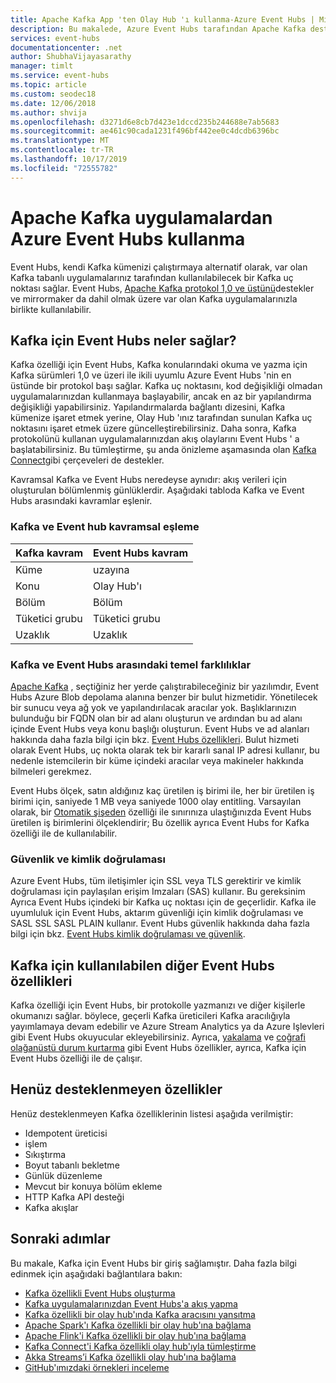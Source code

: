 ```yaml
---
title: Apache Kafka App 'ten Olay Hub 'ı kullanma-Azure Event Hubs | Microsoft Docs
description: Bu makalede, Azure Event Hubs tarafından Apache Kafka desteği hakkında bilgi sağlanır.
services: event-hubs
documentationcenter: .net
author: ShubhaVijayasarathy
manager: timlt
ms.service: event-hubs
ms.topic: article
ms.custom: seodec18
ms.date: 12/06/2018
ms.author: shvija
ms.openlocfilehash: d3271d6e8cb7d423e1dccd235b244688e7ab5683
ms.sourcegitcommit: ae461c90cada1231f496bf442ee0c4dcdb6396bc
ms.translationtype: MT
ms.contentlocale: tr-TR
ms.lasthandoff: 10/17/2019
ms.locfileid: "72555782"
---
```

# <a name="use-azure-event-hubs-from-apache-kafka-applications"></a>Apache Kafka uygulamalardan Azure Event Hubs kullanma
Event Hubs, kendi Kafka kümenizi çalıştırmaya alternatif olarak, var olan Kafka tabanlı uygulamalarınız tarafından kullanılabilecek bir Kafka uç noktası sağlar. Event Hubs, [Apache Kafka protokol 1,0 ve üstünü](https://kafka.apache.org/documentation/)destekler ve mirrormaker da dahil olmak üzere var olan Kafka uygulamalarınızla birlikte kullanılabilir.  

## <a name="what-does-event-hubs-for-kafka-provide"></a>Kafka için Event Hubs neler sağlar?

Kafka özelliği için Event Hubs, Kafka konularındaki okuma ve yazma için Kafka sürümleri 1,0 ve üzeri ile ikili uyumlu Azure Event Hubs 'nin en üstünde bir protokol başı sağlar. Kafka uç noktasını, kod değişikliği olmadan uygulamalarınızdan kullanmaya başlayabilir, ancak en az bir yapılandırma değişikliği yapabilirsiniz. Yapılandırmalarda bağlantı dizesini, Kafka kümenize işaret etmek yerine, Olay Hub 'ınız tarafından sunulan Kafka uç noktasını işaret etmek üzere güncelleştirebilirsiniz. Daha sonra, Kafka protokolünü kullanan uygulamalarınızdan akış olaylarını Event Hubs ' a başlatabilirsiniz. Bu tümleştirme, şu anda önizleme aşamasında olan [Kafka Connect](https://github.com/Azure/azure-event-hubs-for-kafka/tree/master/tutorials/connect)gibi çerçeveleri de destekler. 

Kavramsal Kafka ve Event Hubs neredeyse aynıdır: akış verileri için oluşturulan bölümlenmiş günlüklerdir. Aşağıdaki tabloda Kafka ve Event Hubs arasındaki kavramlar eşlenir.

### <a name="kafka-and-event-hub-conceptual-mapping"></a>Kafka ve Event hub kavramsal eşleme

| Kafka kavram | Event Hubs kavram|
| --- | --- |
| Küme | uzayına |
| Konu | Olay Hub'ı |
| Bölüm | Bölüm|
| Tüketici grubu | Tüketici grubu |
| Uzaklık | Uzaklık|

### <a name="key-differences-between-kafka-and-event-hubs"></a>Kafka ve Event Hubs arasındaki temel farklılıklar

[Apache Kafka](https://kafka.apache.org/) , seçtiğiniz her yerde çalıştırabileceğiniz bir yazılımdır, Event Hubs Azure Blob depolama alanına benzer bir bulut hizmetidir. Yönetilecek bir sunucu veya ağ yok ve yapılandırılacak aracılar yok. Başlıklarınızın bulunduğu bir FQDN olan bir ad alanı oluşturun ve ardından bu ad alanı içinde Event Hubs veya konu başlığı oluşturun. Event Hubs ve ad alanları hakkında daha fazla bilgi için bkz. [Event Hubs özellikleri](event-hubs-features.md#namespace). Bulut hizmeti olarak Event Hubs, uç nokta olarak tek bir kararlı sanal IP adresi kullanır, bu nedenle istemcilerin bir küme içindeki aracılar veya makineler hakkında bilmeleri gerekmez. 

Event Hubs ölçek, satın aldığınız kaç üretilen iş birimi ile, her bir üretilen iş birimi için, saniyede 1 MB veya saniyede 1000 olay entitling. Varsayılan olarak, bir [Otomatik şişeden](event-hubs-auto-inflate.md) özelliği ile sınırınıza ulaştığınızda Event Hubs üretilen iş birimlerini ölçeklendirir; Bu özellik ayrıca Event Hubs for Kafka özelliği ile de kullanılabilir. 

### <a name="security-and-authentication"></a>Güvenlik ve kimlik doğrulaması

Azure Event Hubs, tüm iletişimler için SSL veya TLS gerektirir ve kimlik doğrulaması için paylaşılan erişim Imzaları (SAS) kullanır. Bu gereksinim Ayrıca Event Hubs içindeki bir Kafka uç noktası için de geçerlidir. Kafka ile uyumluluk için Event Hubs, aktarım güvenliği için kimlik doğrulaması ve SASL SSL SASL PLAIN kullanır. Event Hubs güvenlik hakkında daha fazla bilgi için bkz. [Event Hubs kimlik doğrulaması ve güvenlik](event-hubs-authentication-and-security-model-overview.md).

## <a name="other-event-hubs-features-available-for-kafka"></a>Kafka için kullanılabilen diğer Event Hubs özellikleri

Kafka özelliği için Event Hubs, bir protokolle yazmanızı ve diğer kişilerle okumanızı sağlar. böylece, geçerli Kafka üreticileri Kafka aracılığıyla yayımlamaya devam edebilir ve Azure Stream Analytics ya da Azure Işlevleri gibi Event Hubs okuyucular ekleyebilirsiniz. Ayrıca, [yakalama](event-hubs-capture-overview.md) ve [coğrafi olağanüstü durum kurtarma](event-hubs-geo-dr.md) gibi Event Hubs özellikler, ayrıca, Kafka için Event Hubs özelliği ile de çalışır.

## <a name="features-that-are-not-yet-supported"></a>Henüz desteklenmeyen özellikler 

Henüz desteklenmeyen Kafka özelliklerinin listesi aşağıda verilmiştir:

*   Idempotent üreticisi
*   işlem
*   Sıkıştırma
*   Boyut tabanlı bekletme
*   Günlük düzenleme
*   Mevcut bir konuya bölüm ekleme
*   HTTP Kafka API desteği
*   Kafka akışlar

## <a name="next-steps"></a>Sonraki adımlar

Bu makale, Kafka için Event Hubs bir giriş sağlamıştır. Daha fazla bilgi edinmek için aşağıdaki bağlantılara bakın:

- [Kafka özellikli Event Hubs oluşturma](event-hubs-create-kafka-enabled.md)
- [Kafka uygulamalarınızdan Event Hubs'a akış yapma](event-hubs-quickstart-kafka-enabled-event-hubs.md)
- [Kafka özellikli bir olay hub'ında Kafka aracısını yansıtma](event-hubs-kafka-mirror-maker-tutorial.md)
- [Apache Spark'ı Kafka özellikli bir olay hub'ına bağlama](event-hubs-kafka-spark-tutorial.md)
- [Apache Flink'i Kafka özellikli bir olay hub'ına bağlama](event-hubs-kafka-flink-tutorial.md)
- [Kafka Connect'i Kafka özellikli olay hub'ıyla tümleştirme](event-hubs-kafka-connect-tutorial.md)
- [Akka Streams’i Kafka özellikli olay hub'ına bağlama](event-hubs-kafka-akka-streams-tutorial.md)
- [GitHub'ımızdaki örnekleri inceleme](https://github.com/Azure/azure-event-hubs-for-kafka)


